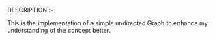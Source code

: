 DESCRIPTION :-

This is the implementation of a simple undirected Graph to enhance my understanding of the concept better.



